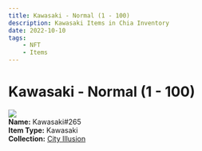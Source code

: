```yaml
---
title: Kawasaki - Normal (1 - 100)
description: Kawasaki Items in Chia Inventory
date: 2022-10-10
tags:
    - NFT
    - Items
---
```


# Kawasaki - Normal (1 - 100)
<div class="item_thumbnail">
<img loading="lazy" src="https://ik7xx33fopb5nq2g2kuxgvlmxlceygfnncmqn3rfjuvkg5cc6e.arweave.net/Qr9772Vzw9bDRtKpc1Vsus_RMGK1omQbuJU0qo3RC8c"><br/>
<div><strong>Name:</strong> Kawasaki#265</div>
<div><strong>Item Type:</strong> Kawasaki</div>
<div><strong>Collection:</strong> <a href="https://www.spacescan.io/xch/nft/collection/col1lend2dcn558km4wcwta4xnkfv3xpcmlp9kyt0m909emvfxechlyqdl5ndg">City Illusion</a></div>
</div>

